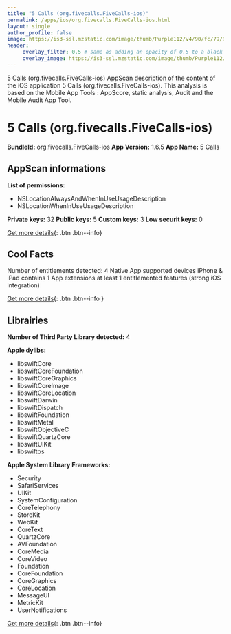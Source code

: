 ```yaml
---
title: "5 Calls (org.fivecalls.FiveCalls-ios)"
permalink: /apps/ios/org.fivecalls.FiveCalls-ios.html
layout: single
author_profile: false
image: https://is3-ssl.mzstatic.com/image/thumb/Purple112/v4/90/fc/79/90fc7941-892d-23d9-d6da-5798f3810ef4/AppIcon-0-0-1x_U007emarketing-0-0-0-6-0-0-sRGB-0-0-0-GLES2_U002c0-512MB-85-220-0-0.png/512x512bb.jpg
header: 
     overlay_filter: 0.5 # same as adding an opacity of 0.5 to a black background
     overlay_image: https://is3-ssl.mzstatic.com/image/thumb/Purple112/v4/90/fc/79/90fc7941-892d-23d9-d6da-5798f3810ef4/AppIcon-0-0-1x_U007emarketing-0-0-0-6-0-0-sRGB-0-0-0-GLES2_U002c0-512MB-85-220-0-0.png/512x512bb.jpg
---
```

5 Calls (org.fivecalls.FiveCalls-ios) AppScan description of the content of the iOS application 5 Calls (org.fivecalls.FiveCalls-ios). This analysis is based on the Mobile App Tools : AppScore, static analysis, Audit and the Mobile Audit App Tool.

# 5 Calls (org.fivecalls.FiveCalls-ios)

**BundleId:** org.fivecalls.FiveCalls-ios
**App Version:** 1.6.5
**App Name:** 5 Calls


## AppScan informations 

**List of permissions:** 
- NSLocationAlwaysAndWhenInUseUsageDescription
- NSLocationWhenInUseUsageDescription
  
  
**Private keys:** 32
**Public keys:** 5
**Custom keys:** 3
**Low securit keys:** 0
  
[Get more details](/pricing.html){: .btn .btn--info}

## Cool Facts

Number of entitlements detected: 4
Native App
supported devices iPhone & iPad
contains 1 App extensions
at least 1 entitlemented features (strong iOS integration)
  
[Get more details](/pricing.html){: .btn .btn--info }

## Librairies 
**Number of Third Party Library detected:** 4


**Apple dylibs:**
- libswiftCore
- libswiftCoreFoundation
- libswiftCoreGraphics
- libswiftCoreImage
- libswiftCoreLocation
- libswiftDarwin
- libswiftDispatch
- libswiftFoundation
- libswiftMetal
- libswiftObjectiveC
- libswiftQuartzCore
- libswiftUIKit
- libswiftos


**Apple System Library Frameworks:**
- Security
- SafariServices
- UIKit
- SystemConfiguration
- CoreTelephony
- StoreKit
- WebKit
- CoreText
- QuartzCore
- AVFoundation
- CoreMedia
- CoreVideo
- Foundation
- CoreFoundation
- CoreGraphics
- CoreLocation
- MessageUI
- MetricKit
- UserNotifications


  
[Get more details](/pricing.html){: .btn .btn--info}

